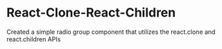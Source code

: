 # React-Clone-React-Children
Created a simple radio group component that utilizes the react.clone and react.children APIs
